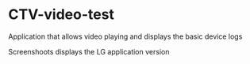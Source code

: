 CTV-video-test
==============

Application that allows video playing and displays the basic device logs

Screenshoots displays the LG application version
